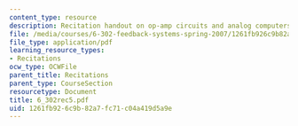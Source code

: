 ```yaml
---
content_type: resource
description: Recitation handout on op-amp circuits and analog computers.
file: /media/courses/6-302-feedback-systems-spring-2007/1261fb926c9b82a7fc71c04a419d5a9e_6_302rec5.pdf
file_type: application/pdf
learning_resource_types:
- Recitations
ocw_type: OCWFile
parent_title: Recitations
parent_type: CourseSection
resourcetype: Document
title: 6_302rec5.pdf
uid: 1261fb92-6c9b-82a7-fc71-c04a419d5a9e
---
```


